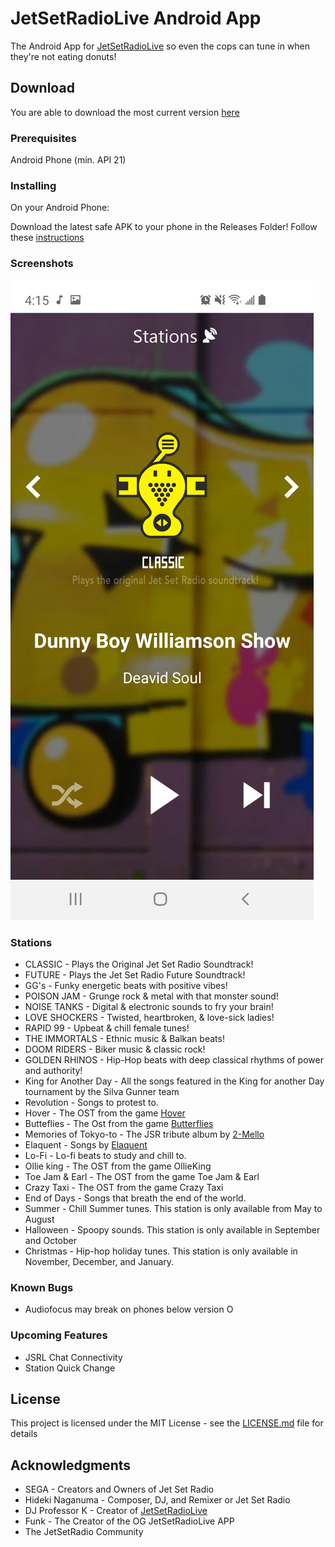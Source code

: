 # JetSetRadioLive Android App
The Android App for [JetSetRadioLive](https://jetsetradio.live/) so even the cops can tune in when they're not eating donuts!


## Download
You are able to download the most current version [here](https://github.com/Mcdonoughd/JetSetRadioLive/raw/master/Release/JSR-debug.apk)


### Prerequisites

Android Phone (min. API 21)


### Installing

On your Android Phone:

Download the latest safe APK to your phone in the Releases Folder!
Follow these [instructions](https://www.wikihow.tech/Install-APK-Files-on-Android)


### Screenshots

![screenshot](/screenshot.jpg)


### Stations
  * CLASSIC - Plays the Original Jet Set Radio Soundtrack!
  * FUTURE - Plays the Jet Set Radio Future Soundtrack!
  * GG's - Funky energetic beats with positive vibes!
  * POISON JAM - Grunge rock & metal with that monster sound!
  * NOISE TANKS - Digital & electronic sounds to fry your brain!
  * LOVE SHOCKERS - Twisted, heartbroken, & love-sick ladies!
  * RAPID 99 - Upbeat & chill female tunes!
  * THE IMMORTALS - Ethnic music & Balkan beats!
  * DOOM RIDERS - Biker music & classic rock!
  * GOLDEN RHINOS - Hip-Hop beats with deep classical rhythms of power and authority!
  * King for Another Day - All the songs featured in the King for another Day tournament by the Silva Gunner team 
  * Revolution - Songs to protest to.
  * Hover - The OST from the game [Hover](https://store.steampowered.com/app/280180/Hover/)
  * Butteflies - The Ost from the game [Butterflies](https://le-capitaine.itch.io/butterflies-episode-1)
  * Memories of Tokyo-to - The JSR tribute album by [2-Mello](https://2mellomakes.bandcamp.com/album/memories-of-tokyo-to-an-ode-to-jet-set-radio)
  * Elaquent - Songs by [Elaquent](https://soundcloud.com/Elaquent) 
  * Lo-Fi - Lo-fi beats to study and chill to.
  * Ollie king - The OST from the game OllieKing
  * Toe Jam & Earl - The OST from the game Toe Jam & Earl
  * Crazy Taxi - The OST from the game Crazy Taxi
  * End of Days - Songs that breath the end of the world.
  * Summer - Chill Summer tunes. This station is only available from May to August
  * Halloween - Spoopy sounds. This station is only available in September and October
  * Christmas - Hip-hop holiday tunes. This station is only available in November, December, and January.


### Known Bugs
  * Audiofocus may break on phones below version O


### Upcoming Features
  * JSRL Chat Connectivity
  * Station Quick Change


## License

This project is licensed under the MIT License - see the [LICENSE.md](LICENSE.md) file for details


## Acknowledgments

* SEGA - Creators and Owners of Jet Set Radio
* Hideki Naganuma - Composer, DJ, and Remixer or Jet Set Radio
* DJ Professor K - Creator of [JetSetRadioLive](https://jetsetradio.live)
* Funk - The Creator of the OG JetSetRadioLive APP
* The JetSetRadio Community

